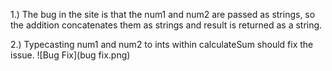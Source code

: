 1.) The bug in the site is that the num1 and num2 are passed as strings, so the addition concatenates them as strings and result is returned as a string.

2.) Typecasting num1 and num2 to ints within calculateSum should fix the issue.
![Bug Fix](bug fix.png)